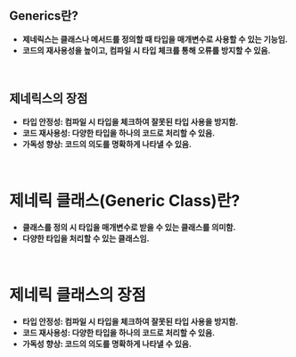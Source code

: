 ## Generics란?

- **제네릭스는 클래스나 메서드를 정의할 때 타입을 매개변수로 사용할 수 있는 기능임.**
- **코드의 재사용성을 높이고, 컴파일 시 타입 체크를 통해 오류를 방지할 수 있음.**

<br>

## **제네릭스의 장점**

- **타입 안정성: 컴파일 시 타입을 체크하여 잘못된 타입 사용을 방지함.**
- **코드 재사용성: 다양한 타입을 하나의 코드로 처리할 수 있음.**
- **가독성 향상: 코드의 의도를 명확하게 나타낼 수 있음.**

<br>

# **제네릭 클래스(Generic Class)란?**

- **클래스를 정의 시 타입을 매개변수로 받을 수 있는 클래스를 의미함.**
- **다양한 타입을 처리할 수 있는 클래스임.**

<br>

# **제네릭 클래스의 장점**

- **타입 안정성: 컴파일 시 타입을 체크하여 잘못된 타입 사용을 방지함.**
- **코드 재사용성: 다양한 타입을 하나의 코드로 처리할 수 있음.**
- **가독성 향상: 코드의 의도를 명확하게 나타낼 수 있음.**
